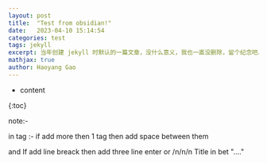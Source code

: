```yaml
---
layout: post
title:  "Test from obsidian!"
date:   2023-04-10 15:14:54
categories: test
tags: jekyll
excerpt: 当年创建 jekyll 时默认的一篇文章，没什么意义，我也一直没删除，留个纪念吧。
mathjax: true
author: Haoyang Gao
---
```

 

* content

{:toc}





note:- 

in tag :- if add more then 1 tag then add space between them

and If add line breack then add three line enter or /n/n/n
Title in bet "...."